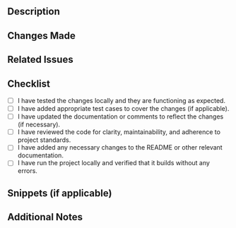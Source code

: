 ## Description

<!-- Briefly describe the purpose of this pull request -->

## Changes Made

<!-- Provide a detailed description of the changes made in this pull request -->

## Related Issues

<!-- List any related issues or tickets that are addressed by this pull request (e.g., Fixes #123, Resolves #456) -->

## Checklist

- [ ] I have tested the changes locally and they are functioning as expected.
- [ ] I have added appropriate test cases to cover the changes (if applicable).
- [ ] I have updated the documentation or comments to reflect the changes (if necessary).
- [ ] I have reviewed the code for clarity, maintainability, and adherence to project standards.
- [ ] I have added any necessary changes to the README or other relevant documentation.
- [ ] I have run the project locally and verified that it builds without any errors.

## Snippets (if applicable)

<!-- Add any relevant snippets to showcase the changes made (if applicable) -->

## Additional Notes

<!-- Add any additional information or notes that may be helpful for reviewers -->

